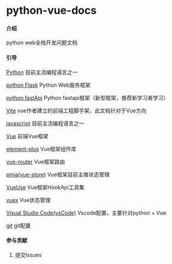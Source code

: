 # python-vue-docs

#### 介绍

python web全栈开发问题文档

#### 引导

[Python](./docs/python.md "传送到Python") 目前主流编程语言之一

[python Flask](./docs/flask.md "传送到Flask框架问题") Python Web服务框架

[python fastApi](./docs/fastapi.md "传送到fastapi") Python fastapi框架（新型框架，推荐新学习者学习）

[Vite](./docs/vite.md "传送到Vite") vue作者建立的前端工程脚手架，此文档针对于Vue方向

[javascript](./docs/javascript.md "传送到javascript") 目前主流编程语言之一


[Vue](./docs/vue.md "传送到Vue") 前端Vue框架

[element-plus](./docs/element-plus.md "传送到element-plus") Vue框架组件库

[vue-router](./docs/vue-router.md "传送到vue-router") Vue框架路由

[pinia(vue-store)](./docs/pinia.md "传送到pinia(vue-store)") Vue框架目前主推状态管理

[VueUse](./docs/VueUse.md "传送到VueUse") Vue框架HookApi工具集

[vuex](./docs/vuex.md "传送到vuex") Vue状态管理

[Visual Studio Code(vsCode)](./docs/vsCode.md "传送到vsCode") Vscode配置，主要针对python + Vue

[git](./docs/git.md "传送到git") git配置

#### 参与贡献

1. 提交Issues
